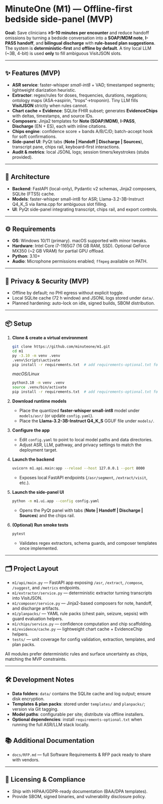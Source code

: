 # MinuteOne (M1) — Offline-first bedside side-panel (MVP)

**Goal:** Save clinicians **≥5–10 minutes per encounter** and reduce handoff omissions by turning a bedside conversation into a **SOAP/MDM note**, **I-PASS handoff**, and **bilingual discharge** with **rule-based plan suggestions**. The system is **deterministic-first** and **offline by default**. A tiny local LLM (~3B, 4-bit) is used **only** to fill ambiguous VisitJSON slots.

---

## ✨ Features (MVP)
- **ASR service**: faster-whisper *small-int8* + VAD; timestamped segments; lightweight diarization heuristic.
- **Extractor**: regex/rules for doses, frequencies, durations, negations; ontology maps (ASA→aspirin, “trops”→troponin). Tiny LLM fills **VisitJSON** strictly when rules cannot.
- **Chart cache + Evidence**: SQLite FHIR subset; generates **EvidenceChips** with deltas, timestamps, and source IDs.
- **Composers**: Jinja2 templates for **Note (SOAP/MDM)**, **I-PASS**, **Discharge** (EN + ES), each with inline citations.
- **Chips engine**: confidence score + bands A/B/C/D; batch-accept hook for soft confirmations.
- **Side-panel UI**: PyQt tabs (**Note | Handoff | Discharge | Sources**), transcript pane, chips rail, keyboard-first interactions.
- **Audit & metrics**: local JSONL logs; session timers/keystrokes (stubs provided).

---

## 🧱 Architecture
- **Backend**: FastAPI (local-only), Pydantic v2 schemas, Jinja2 composers, SQLite (FTS5) cache.
- **Models**: faster-whisper small-int8 for ASR; Llama-3.2-3B-Instruct Q4_K_S via llama.cpp for ambiguous slot filling.
- **UI**: PyQt side-panel integrating transcript, chips rail, and export controls.

---

## ⚙️ Requirements
- **OS**: Windows 10/11 (primary). macOS supported with minor tweaks.
- **Hardware**: Intel Core i7-1165G7 (16 GB RAM, SSD). Optional GeForce MX350 (~2 GB VRAM) for partial GPU offload.
- **Python**: 3.10+
- **Audio**: Microphone permissions enabled; `ffmpeg` available on PATH.

---

## 🔐 Privacy & Security (MVP)
- Offline by default; no PHI egress without explicit toggle.
- Local SQLite cache (72 h window) and JSONL logs stored under `data/`.
- Planned hardening: auto-lock on idle, signed builds, SBOM distribution.

---

## 📦 Setup
1. **Clone & create a virtual environment**
   ```bash
   git clone https://github.com/minuteone/m1.git
   cd m1
   py -3.10 -m venv .venv
   .venv\Scripts\activate
   pip install -r requirements.txt  # add requirements-optional.txt for the full local stack
   ```

   _macOS/Linux_
   ```bash
   python3.10 -m venv .venv
   source .venv/bin/activate
   pip install -r requirements.txt  # add requirements-optional.txt for the full local stack
   ```

2. **Download runtime models**
   - Place the quantized **faster-whisper small-int8** model under `models/asr/` (or update `config.yaml`).
   - Place the **Llama-3.2-3B-Instruct Q4_K_S** GGUF file under `models/`.

3. **Configure the app**
   - Edit `config.yaml` to point to local model paths and data directories.
   - Adjust ASR, LLM, pathway, and privacy settings to match the deployment target.

4. **Launch the backend**
   ```bash
   uvicorn m1.api.main:app --reload --host 127.0.0.1 --port 8000
   ```
   - Exposes local FastAPI endpoints (`/asr/segment`, `/extract/visit`, etc.).

5. **Launch the side-panel UI**
   ```bash
   python -m m1.ui.app --config config.yaml
   ```
   - Opens the PyQt panel with tabs (**Note | Handoff | Discharge | Sources**) and the chips rail.

6. **(Optional) Run smoke tests**
   ```bash
   pytest
   ```
   - Validates regex extractors, schema guards, and composer templates once implemented.

---

## 🗂 Project Layout
- `m1/api/main.py` — FastAPI app exposing `/asr`, `/extract`, `/compose`, `/suggest`, and `/metrics` endpoints.
- `m1/extractor/service.py` — deterministic extractor turning transcripts into VisitJSON.
- `m1/composer/service.py` — Jinja2-based composers for note, handoff, and discharge artifacts.
- `m1/planpacks/` — YAML rule packs (chest pain, seizure, sepsis) with guard evaluation helpers.
- `m1/chips/service.py` — confidence computation and chip scaffolding.
- `m1/evidence/cache.py` — lightweight chart cache + EvidenceChip helpers.
- `tests/` — unit coverage for config validation, extraction, templates, and plan packs.

All modules prefer deterministic rules and surface uncertainty as chips, matching the MVP constraints.

---

## 🛠 Development Notes
- **Data folders**: `data/` contains the SQLite cache and log output; ensure disk encryption.
- **Templates & plan packs**: stored under `templates/` and `planpacks/`; version via Git tagging.
- **Model paths**: configurable per site; distribute via offline installers.
- **Optional dependencies**: install `requirements-optional.txt` when running the full ASR/LLM stack locally.

## 📚 Additional Documentation
- `docs/RFP.md` — full Software Requirements & RFP pack ready to share with vendors.

---

## 📄 Licensing & Compliance
- Ship with HIPAA/GDPR-ready documentation (BAA/DPA templates).
- Provide SBOM, signed binaries, and vulnerability disclosure policy.

